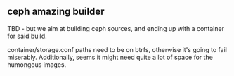 ceph amazing builder
--------------------

TBD - but we aim at building ceph sources, and ending up with a container for
said build.


container/storage.conf paths need to be on btrfs, otherwise it's going to fail
miserably. Additionally, seems it might need quite a lot of space for the
humongous images.

